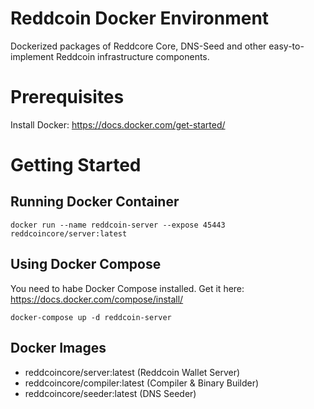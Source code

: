 # Reddcoin Docker Environment
Dockerized packages of Reddcore Core, DNS-Seed and other easy-to-implement Reddcoin infrastructure components.

# Prerequisites

Install Docker: https://docs.docker.com/get-started/

# Getting Started

## Running Docker Container

```
docker run --name reddcoin-server --expose 45443 reddcoincore/server:latest
```

## Using Docker Compose

You need to habe Docker Compose installed. Get it here: https://docs.docker.com/compose/install/

```
docker-compose up -d reddcoin-server
```

## Docker Images

* reddcoincore/server:latest (Reddcoin Wallet Server)
* reddcoincore/compiler:latest (Compiler & Binary Builder)
* reddcoincore/seeder:latest (DNS Seeder)
